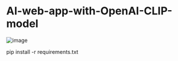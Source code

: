 ﻿# AI-web-app-with-OpenAI-CLIP-model

 ![image](https://github.com/HarshShinde0/AI-web-app-with-OpenAI-s-CLIP-model/blob/main/CLIP.png)


 pip install -r requirements.txt

